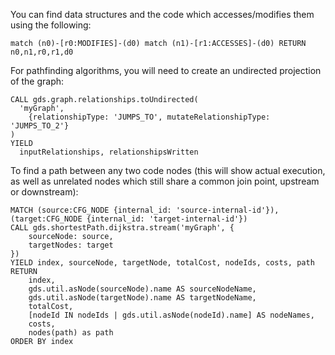 You can find data structures and the code which accesses/modifies them using the following:

```match (n0)-[r0:MODIFIES]-(d0) match (n1)-[r1:ACCESSES]-(d0) RETURN n0,n1,r0,r1,d0```

For pathfinding algorithms, you will need to create an undirected projection of the graph:

```
CALL gds.graph.relationships.toUndirected(
  'myGraph',
    {relationshipType: 'JUMPS_TO', mutateRelationshipType: 'JUMPS_TO_2'}
)
YIELD
  inputRelationships, relationshipsWritten
```

To find a path between any two code nodes (this will show actual execution, as well as unrelated nodes which still share a common join point, upstream or downstream):

```
MATCH (source:CFG_NODE {internal_id: 'source-internal-id'}), (target:CFG_NODE {internal_id: 'target-internal-id'})
CALL gds.shortestPath.dijkstra.stream('myGraph', {
    sourceNode: source,
    targetNodes: target
})
YIELD index, sourceNode, targetNode, totalCost, nodeIds, costs, path
RETURN
    index,
    gds.util.asNode(sourceNode).name AS sourceNodeName,
    gds.util.asNode(targetNode).name AS targetNodeName,
    totalCost,
    [nodeId IN nodeIds | gds.util.asNode(nodeId).name] AS nodeNames,
    costs,
    nodes(path) as path
ORDER BY index
```

